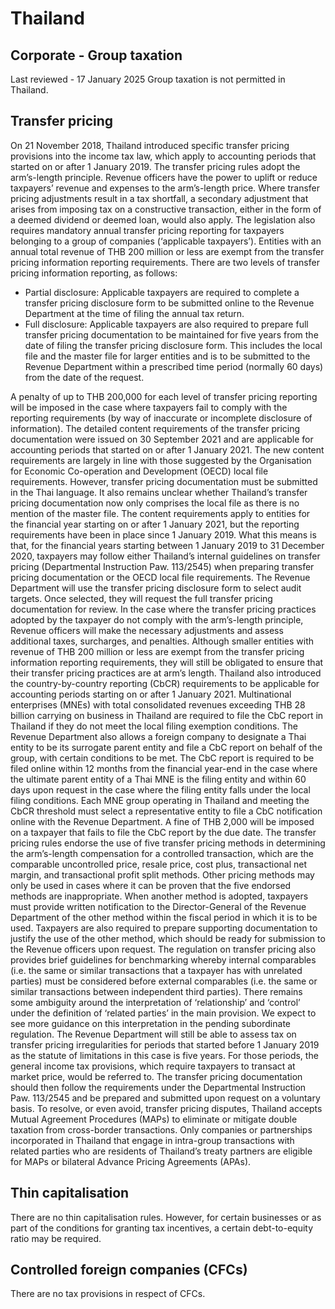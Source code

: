 # Thailand
## Corporate - Group taxation
Last reviewed - 17 January 2025
Group taxation is not permitted in Thailand.
## Transfer pricing
On 21 November 2018, Thailand introduced specific transfer pricing provisions into the income tax law, which apply to accounting periods that started on or after 1 January 2019.
The transfer pricing rules adopt the arm’s-length principle. Revenue officers have the power to uplift or reduce taxpayers’ revenue and expenses to the arm’s-length price. Where transfer pricing adjustments result in a tax shortfall, a secondary adjustment that arises from imposing tax on a constructive transaction, either in the form of a deemed dividend or deemed loan, would also apply.
The legislation also requires mandatory annual transfer pricing reporting for taxpayers belonging to a group of companies (‘applicable taxpayers’). Entities with an annual total revenue of THB 200 million or less are exempt from the transfer pricing information reporting requirements.
There are two levels of transfer pricing information reporting, as follows:
  * Partial disclosure: Applicable taxpayers are required to complete a transfer pricing disclosure form to be submitted online to the Revenue Department at the time of filing the annual tax return.
  * Full disclosure: Applicable taxpayers are also required to prepare full transfer pricing documentation to be maintained for five years from the date of filing the transfer pricing disclosure form. This includes the local file and the master file for larger entities and is to be submitted to the Revenue Department within a prescribed time period (normally 60 days) from the date of the request.


A penalty of up to THB 200,000 for each level of transfer pricing reporting will be imposed in the case where taxpayers fail to comply with the reporting requirements (by way of inaccurate or incomplete disclosure of information).
The detailed content requirements of the transfer pricing documentation were issued on 30 September 2021 and are applicable for accounting periods that started on or after 1 January 2021. The new content requirements are largely in line with those suggested by the Organisation for Economic Co-operation and Development (OECD) local file requirements. However, transfer pricing documentation must be submitted in the Thai language. It also remains unclear whether Thailand’s transfer pricing documentation now only comprises the local file as there is no mention of the master file.
The content requirements apply to entities for the financial year starting on or after 1 January 2021, but the reporting requirements have been in place since 1 January 2019. What this means is that, for the financial years starting between 1 January 2019 to 31 December 2020, taxpayers may follow either Thailand’s internal guidelines on transfer pricing (Departmental Instruction Paw. 113/2545) when preparing transfer pricing documentation or the OECD local file requirements.
The Revenue Department will use the transfer pricing disclosure form to select audit targets. Once selected, they will request the full transfer pricing documentation for review. In the case where the transfer pricing practices adopted by the taxpayer do not comply with the arm’s-length principle, Revenue officers will make the necessary adjustments and assess additional taxes, surcharges, and penalties.
Although smaller entities with revenue of THB 200 million or less are exempt from the transfer pricing information reporting requirements, they will still be obligated to ensure that their transfer pricing practices are at arm’s length.
Thailand also introduced the country-by-country reporting (CbCR) requirements to be applicable for accounting periods starting on or after 1 January 2021. Multinational enterprises (MNEs) with total consolidated revenues exceeding THB 28 billion carrying on business in Thailand are required to file the CbC report in Thailand if they do not meet the local filing exemption conditions. The Revenue Department also allows a foreign company to designate a Thai entity to be its surrogate parent entity and file a CbC report on behalf of the group, with certain conditions to be met.
The CbC report is required to be filed online within 12 months from the financial year-end in the case where the ultimate parent entity of a Thai MNE is the filing entity and within 60 days upon request in the case where the filing entity falls under the local filing conditions. Each MNE group operating in Thailand and meeting the CbCR threshold must select a representative entity to file a CbC notification online with the Revenue Department.
A fine of THB 2,000 will be imposed on a taxpayer that fails to file the CbC report by the due date.
The transfer pricing rules endorse the use of five transfer pricing methods in determining the arm’s-length compensation for a controlled transaction, which are the comparable uncontrolled price, resale price, cost plus, transactional net margin, and transactional profit split methods.
Other pricing methods may only be used in cases where it can be proven that the five endorsed methods are inappropriate. When another method is adopted, taxpayers must provide written notification to the Director-General of the Revenue Department of the other method within the fiscal period in which it is to be used. Taxpayers are also required to prepare supporting documentation to justify the use of the other method, which should be ready for submission to the Revenue officers upon request.
The regulation on transfer pricing also provides brief guidelines for benchmarking whereby internal comparables (i.e. the same or similar transactions that a taxpayer has with unrelated parties) must be considered before external comparables (i.e. the same or similar transactions between independent third parties).
There remains some ambiguity around the interpretation of ‘relationship’ and ‘control’ under the definition of ‘related parties’ in the main provision. We expect to see more guidance on this interpretation in the pending subordinate regulation.
The Revenue Department will still be able to assess tax on transfer pricing irregularities for periods that started before 1 January 2019 as the statute of limitations in this case is five years. For those periods, the general income tax provisions, which require taxpayers to transact at market price, would be referred to. The transfer pricing documentation should then follow the requirements under the Departmental Instruction Paw. 113/2545 and be prepared and submitted upon request on a voluntary basis.
To resolve, or even avoid, transfer pricing disputes, Thailand accepts Mutual Agreement Procedures (MAPs) to eliminate or mitigate double taxation from cross-border transactions. Only companies or partnerships incorporated in Thailand that engage in intra-group transactions with related parties who are residents of Thailand’s treaty partners are eligible for MAPs or bilateral Advance Pricing Agreements (APAs).
## Thin capitalisation
There are no thin capitalisation rules. However, for certain businesses or as part of the conditions for granting tax incentives, a certain debt-to-equity ratio may be required.
## Controlled foreign companies (CFCs)
There are no tax provisions in respect of CFCs.
